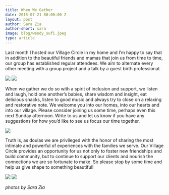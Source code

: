 ```yaml
---
title: When We Gather
date: 2015-07-21 00:00:00 Z
layout: post
author: Sara Zia
author-short: sara
image: blog/wendy_sufi.jpeg
type: article
---
```


Last month I hosted our Village Circle in my home and I’m happy to say that in addition to the beautiful friends and mamas that join us from time to time, our group has established regular attendees. We aim to alternate every other meeting with a group project and a talk by a guest birth professional. 

<img class="small-6 columns" src="/images/blog/nadia.jpeg">
<img class="small-6 columns" src="/images/blog/wendy_sufi.jpeg">


When we gather we do so with a spirit of inclusion and support, we listen and laugh, hold one another’s babies, share wisdom and insight, eat delicious snacks, listen to good music and always try to close on a relaxing and restorative note. We welcome you into our homes, into our hearts and into our village.  Please consider joining us some time, perhaps even this next Sunday afternoon. Write to us and let us know if you have any suggestions for how you’d like to see us focus our time together.

<img class="right small-6 columns" src="/images/blog/nadia_zayne.jpeg">

Truth is, as doulas we are privileged with the honor of sharing the most intimate and powerful of experiences with the families we serve. Our Village Circle provides an opportunity for us not only to foster new friendships and build community, but to continue to support our clients and nourish the connections we are so fortunate to make.  So please stop by some time and help us give shape to something beautiful!

<img class="small-6 columns" src="/images/blog/lizhenke.jpeg">
<img class="small-6 columns" src="/images/blog/debbiewong.jpeg">

*photos by Sara Zia*

